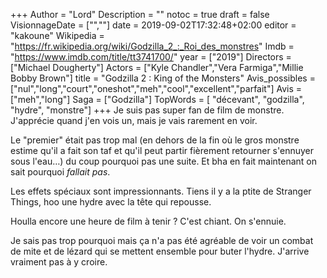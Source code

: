 +++
Author = "Lord"
Description = ""
notoc = true
draft = false
VisionnageDate = ["",""]
date = 2019-09-02T17:32:48+02:00
editor = "kakoune"
Wikipedia = "https://fr.wikipedia.org/wiki/Godzilla_2_:_Roi_des_monstres"
Imdb = "https://www.imdb.com/title/tt3741700/"
year = ["2019"]
Directors = ["Michael Dougherty"]
Actors = ["Kyle Chandler","Vera Farmiga","Millie Bobby Brown"]
title = "Godzilla 2 : King of the Monsters"
Avis_possibles = ["nul","long","court","oneshot","meh","cool","excellent","parfait"]
Avis = ["meh","long"] 
Saga = ["Godzilla"]
TopWords = [ "décevant", "godzilla", "hydre", "monstre"]
+++
Je suis pas super fan de film de monstre.
J'apprécie quand j'en vois un, mais je vais rarement en voir.

Le "premier" était pas trop mal (en dehors de la fin où le gros monstre estime qu'il a fait son taf et qu'il peut partir fièrement retourner s'ennuyer sous l'eau…) du coup pourquoi pas une suite.
Et bha en fait maintenant on sait pourquoi *fallait pas*.

Les effets spéciaux sont impressionnants.
Tiens il y a la ptite de Stranger Things, hoo une hydre avec la tête qui repousse.

Houlla encore une heure de film à tenir ?
C'est chiant.
On s'ennuie.

Je sais pas trop pourquoi mais ça n'a pas été agréable de voir un combat de mite et de lézard qui se mettent ensemble pour buter l'hydre.
J'arrive vraiment pas à y croire.

